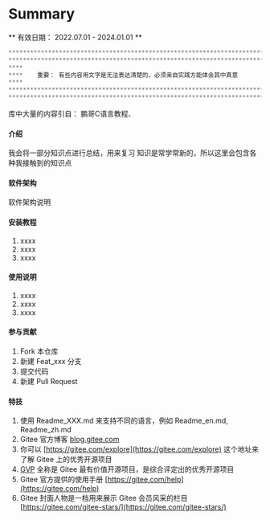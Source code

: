 # Summary

** 有效日期： 2022.07.01 - 2024.01.01 **

```c++
***************************************************************************
***************************************************************************
****                                                                   ****
****    重要： 有些内容用文字是无法表达清楚的，必须亲自实践方能体会其中真意       ****
****                                                                   ****
***************************************************************************
***************************************************************************
```

库中大量的内容引自：
鹏哥C语言教程、


#### 介绍
我会将一部分知识点进行总结，用来复习
知识是常学常新的，所以这里会包含各种我接触到的知识点

#### 软件架构
软件架构说明


#### 安装教程

1.  xxxx
2.  xxxx
3.  xxxx

#### 使用说明

1.  xxxx
2.  xxxx
3.  xxxx

#### 参与贡献

1.  Fork 本仓库
2.  新建 Feat_xxx 分支
3.  提交代码
4.  新建 Pull Request


#### 特技

1.  使用 Readme\_XXX.md 来支持不同的语言，例如 Readme\_en.md, Readme\_zh.md
2.  Gitee 官方博客 [blog.gitee.com](https://blog.gitee.com)
3.  你可以 [https://gitee.com/explore](https://gitee.com/explore) 这个地址来了解 Gitee 上的优秀开源项目
4.  [GVP](https://gitee.com/gvp) 全称是 Gitee 最有价值开源项目，是综合评定出的优秀开源项目
5.  Gitee 官方提供的使用手册 [https://gitee.com/help](https://gitee.com/help)
6.  Gitee 封面人物是一档用来展示 Gitee 会员风采的栏目 [https://gitee.com/gitee-stars/](https://gitee.com/gitee-stars/)
